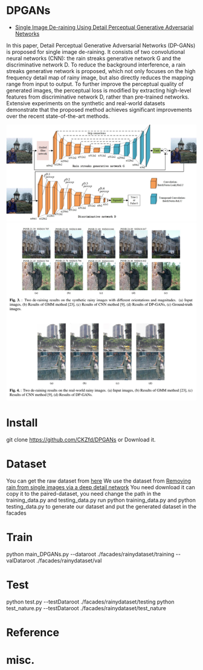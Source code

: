 # DPGANs
- [Single Image De-raining Using Detail Perceptual Generative Adversarial Networks]()

In this paper, Detail Perceptual Generative Adversarial Networks (DP-GANs) is proposed for single image de-raining. It consists of two convolutional neural networks (CNN): the rain streaks generative network G and the discriminative network D. To reduce the background interference, a rain streaks generative network is proposed, which not only focuses on the high frequency detail map of rainy image, but also directly reduces the mapping range from input to output. To further improve the perceptual quality of generated images, the perceptual loss is modified by extracting high-level features from discriminative network D, rather than pre-trained networks. Extensive
experiments on the synthetic and real-world datasets demonstrate that the proposed method achieves significant improvements over the recent state-of-the-art methods.

![Network](https://github.com/CKZfd/DPGANs/blob/master/imgs/network2.jpg)
![results](https://github.com/CKZfd/DPGANs/blob/master/imgs/1.jpg)



# Install
git clone https://github.com/CKZfd/DPGANs or Download it.

# Dataset
You can get the raw dataset from [here](https://pan.baidu.com/s/1Hvm9ctniC7PMQdKrI_lf3Q)
We use the dataset from [Removing rain from single images via a deep detail network](https://xueyangfu.github.io/projects/cvpr2017.html)
You need download it can copy it to the paired-dataset, you need change the path in the training_data.py and testing_data.py
run python training_data.py and python testing_data.py to generate our dataset and put the generated dataset in the facades

# Train
python main_DPGANs.py --dataroot ./facades/rainydataset/training --valDataroot ./facades/rainydataset/val

# Test
python test.py --testDataroot ./facades/rainydataset/testing
python test_nature.py --testDataroot ./facades/rainydataset/test_nature



# Reference

# misc.


